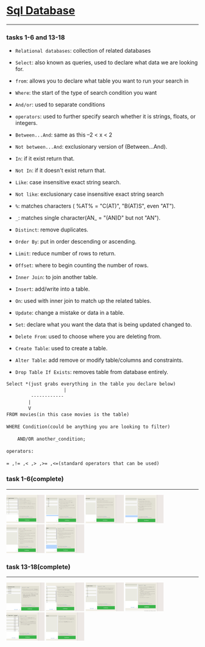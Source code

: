 # [Sql Database](/README.md)

<hr>

### tasks 1-6 and 13-18
  - `Relational databases`: collection of related databases
  - `Select`: also known as queries, used to declare what data we are looking for.
  - `from`: allows you to declare what table you want to run your search in 
  - `Where`: the start of the type of search condition you want
  - `And/or`: used to separate conditions
  - `operators`: used to further specify search whether it is strings, floats, or integers.

  - `Between...And`: same as this –2 < x < 2
  - `Not between...And`: exclusionary version of (Between...And).
  - `In`: if it exist return that.
  - `Not In`: if it doesn't exist return that.
  - `Like`: case insensitive exact string search.
  - `Not like`: exclusionary case insensitive exact string search
  - `%`: matches characters ( %AT% = "C(AT)", "B(AT)S", even "AT").
  - `_`: matches single character(AN_ = "(AN)D" but not "AN").
  - `Distinct`: remove duplicates.
  - `Order By`: put in order descending or ascending.
  - `Limit`: reduce number of rows to return.
  - `Offset`: where to begin counting the number of rows.
  - `Inner Join`: to join another table.
  - `Insert`: add/write into a table.
  - `On`: used with inner join to match up the related tables.
  - `Update`: change a mistake or data in a table.
  - `Set`: declare what you want the data that is being updated changed to.
  - `Delete From`: used to choose where you are deleting from.
  - `Create Table`: used to create a table.
  - `Alter Table`: add remove or modify table/columns and constraints. 
  - `Drop Table If Exists`: removes table from database entirely.
  ```
  Select *(just grabs everything in the table you declare below) 
                       |
           ------------
          |
          V
  FROM movies(in this case movies is the table)

  WHERE Condition(could be anything you are looking to filter)

      AND/OR another_condition;

  operators:

  = ,!= ,< ,> ,>= ,<=(standard operators that can be used)

  ```
 ### task 1-6(complete)
 <hr>
  
  <img src="/assets/task 1.jpg" width="100">
  <img src="/assets/task 2.jpg" width="100">
  <img src="/assets/task 3.jpg" width="100">
  <img src="/assets/task 4.jpg" width="100">
  <img src="/assets/review 1.jpg" width="100">
  <img src="/assets/task 6.jpg" width="100">


  ### task 13-18(complete)
 <hr>

  <img src="/assets/task 13.jpg" width="100">
  <img src="/assets/task 14.jpg" width="100">
  <img src="/assets/task 15.jpg" width="100">
  <img src="/assets/task 16.jpg" width="100">
  <img src="/assets/task 17.jpg" width="100">
  <img src="/assets/task 18.jpg" width="100">




  


